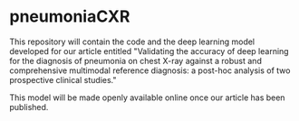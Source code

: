 # pneumoniaCXR

This repository will contain the code and the deep learning model developed for our article entitled "Validating the accuracy of deep learning for the diagnosis of pneumonia on chest X-ray against a robust and comprehensive multimodal reference diagnosis: a post-hoc analysis of two prospective clinical studies."

This model will be made openly available online once our article has been published.
